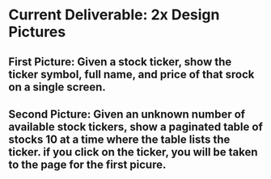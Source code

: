 # Current Deliverable: 2x Design Pictures
## First Picture: Given a stock ticker, show the ticker symbol, full name, and price of that srock on a single screen.

## Second Picture: Given an unknown number of available stock tickers, show a paginated table of stocks 10 at a time where the table lists the ticker. if you click on the ticker, you will be taken to the page for the first picure.
